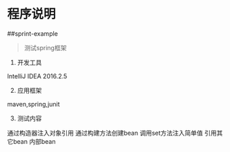 # 程序说明
##sprint-example
> 测试spring框架

1. 开发工具

IntelliJ IDEA 2016.2.5

2. 应用框架

maven,spring,junit

3. 测试内容
 
 通过构造器注入对象引用
 通过构建方法创建bean
 调用set方法注入简单值
 引用其它bean
 内部bean
 